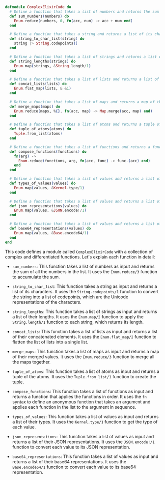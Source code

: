 ```elixir
defmodule ComplexElixirCode do
  # Define a function that takes a list of numbers and returns the sum of the numbers
  def sum_numbers(numbers) do
    Enum.reduce(numbers, 0, fn(acc, num) -> acc + num end)
  end

  # Define a function that takes a string and returns a list of its characters
  def string_to_char_list(string) do
    string |> String.codepoints()
  end

  # Define a function that takes a list of strings and returns a list of their lengths
  def string_lengths(strings) do
    Enum.map(strings, &String.length/1)
  end

  # Define a function that takes a list of lists and returns a list of their concatenated elements
  def concat_lists(lists) do
    Enum.flat_map(lists, & &1)
  end

  # Define a function that takes a list of maps and returns a map of their merged values
  def merge_maps(maps) do
    Enum.reduce(maps, %{}, fn(acc, map) -> Map.merge(acc, map) end)
  end

  # Define a function that takes a list of atoms and returns a tuple of the atoms
  def tuple_of_atoms(atoms) do
    Tuple.from_list(atoms)
  end

  # Define a function that takes a list of functions and returns a function that applies the functions in order
  def compose_functions(functions) do
    fn(arg) ->
      Enum.reduce(functions, arg, fn(acc, func) -> func.(acc) end)
    end
  end

  # Define a function that takes a list of values and returns a list of their types
  def types_of_values(values) do
    Enum.map(values, &Kernel.type/1)
  end

  # Define a function that takes a list of values and returns a list of their JSON representations
  def json_representations(values) do
    Enum.map(values, &JSON.encode!/1)
  end

  # Define a function that takes a list of values and returns a list of their base64 representations
  def base64_representations(values) do
    Enum.map(values, &Base.encode64/1)
  end
end
```

This code defines a module called `ComplexElixirCode` with a collection of complex and differentiated functions. Let's explain each function in detail:

- `sum_numbers`: This function takes a list of numbers as input and returns the sum of all the numbers in the list. It uses the `Enum.reduce/3` function to accumulate the sum.


- `string_to_char_list`: This function takes a string as input and returns a list of its characters. It uses the `String.codepoints/1` function to convert the string into a list of codepoints, which are the Unicode representations of the characters.


- `string_lengths`: This function takes a list of strings as input and returns a list of their lengths. It uses the `Enum.map/2` function to apply the `String.length/1` function to each string, which returns its length.


- `concat_lists`: This function takes a list of lists as input and returns a list of their concatenated elements. It uses the `Enum.flat_map/2` function to flatten the list of lists into a single list.


- `merge_maps`: This function takes a list of maps as input and returns a map of their merged values. It uses the `Enum.reduce/3` function to merge all the maps together.


- `tuple_of_atoms`: This function takes a list of atoms as input and returns a tuple of the atoms. It uses the `Tuple.from_list/1` function to create the tuple.


- `compose_functions`: This function takes a list of functions as input and returns a function that applies the functions in order. It uses the `fn` syntax to define an anonymous function that takes an argument and applies each function in the list to the argument in sequence.


- `types_of_values`: This function takes a list of values as input and returns a list of their types. It uses the `Kernel.type/1` function to get the type of each value.


- `json_representations`: This function takes a list of values as input and returns a list of their JSON representations. It uses the `JSON.encode!/1` function to convert each value to its JSON representation.


- `base64_representations`: This function takes a list of values as input and returns a list of their base64 representations. It uses the `Base.encode64/1` function to convert each value to its base64 representation.